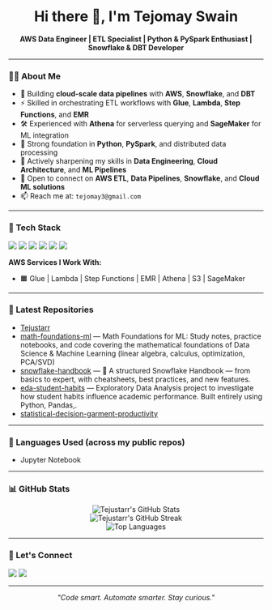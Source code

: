 <h1 align="center">Hi there 👋, I'm Tejomay Swain</h1>

<p align="center">
  <b>AWS Data Engineer | ETL Specialist | Python & PySpark Enthusiast | Snowflake & DBT Developer</b>
</p>

---

### 👨‍💻 About Me

- 🔨 Building **cloud-scale data pipelines** with **AWS**, **Snowflake**, and **DBT**
- ⚡ Skilled in orchestrating ETL workflows with **Glue**, **Lambda**, **Step Functions**, and **EMR**
- 🛠️ Experienced with **Athena** for serverless querying and **SageMaker** for ML integration
- 🧩 Strong foundation in **Python**, **PySpark**, and distributed data processing
- 🌱 Actively sharpening my skills in **Data Engineering**, **Cloud Architecture**, and **ML Pipelines**
- 💬 Open to connect on **AWS ETL**, **Data Pipelines**, **Snowflake**, and **Cloud ML solutions**
- 📫 Reach me at: `tejomay3@gmail.com`

---

### 🚀 Tech Stack

<p align="left">
  <img src="https://img.shields.io/badge/AWS-FF9900?style=for-the-badge&logo=amazonaws&logoColor=white"/>
  <img src="https://img.shields.io/badge/Python-3776AB?style=for-the-badge&logo=python&logoColor=white"/>
  <img src="https://img.shields.io/badge/PySpark-FF9900?style=for-the-badge&logo=apachespark&logoColor=white"/>
  <img src="https://img.shields.io/badge/Snowflake-29BDEF?style=for-the-badge&logo=snowflake&logoColor=white"/>
  <img src="https://img.shields.io/badge/DBT-FF694B?style=for-the-badge&logo=dbt&logoColor=white"/>
  <img src="https://img.shields.io/badge/SQL-4479A1?style=for-the-badge&logo=postgresql&logoColor=white"/>
</p>

**AWS Services I Work With:**
- 🟧 Glue | Lambda | Step Functions | EMR | Athena | S3 | SageMaker

---

### 📂 Latest Repositories

<!-- REPOSTS:START -->
- [Tejustarr](https://github.com/Tejustarr/Tejustarr)
- [math-foundations-ml](https://github.com/Tejustarr/math-foundations-ml) — Math Foundations for ML: Study notes, practice notebooks, and code covering the mathematical foundations of Data Science & Machine Learning (linear algebra, calculus, optimization, PCA/SVD)
- [snowflake-handbook](https://github.com/Tejustarr/snowflake-handbook) — 📘 A structured Snowflake Handbook — from basics to expert, with cheatsheets, best practices, and new features.
- [eda-student-habits](https://github.com/Tejustarr/eda-student-habits) — Exploratory Data Analysis project to investigate how student habits influence academic performance. Built entirely using Python, Pandas,.
- [statistical-decision-garment-productivity](https://github.com/Tejustarr/statistical-decision-garment-productivity)
<!-- REPOSTS:END -->

---

### 🧾 Languages Used (across my public repos)

<!-- LANGS:START -->
- Jupyter Notebook
<!-- LANGS:END -->

---

### 📊 GitHub Stats

<p align="center">
  <img src="https://github-readme-stats.vercel.app/api?username=Tejustarr&show_icons=true&theme=radical" alt="Tejustarr's GitHub Stats" />
  <br>
  <img src="https://github-readme-streak-stats.herokuapp.com?user=Tejustarr&theme=radical" alt="Tejustarr's GitHub Streak" />
  <br>
  <img src="https://github-readme-stats.vercel.app/api/top-langs/?username=Tejustarr&layout=compact&theme=radical" alt="Top Languages" />
</p>

---

### 🤝 Let's Connect

<p align="left">
  <a href="mailto:tejomay3@gmail.com"><img src="https://img.shields.io/badge/Gmail-D14836?style=for-the-badge&logo=gmail&logoColor=white"/></a>
  <a href="https://www.linkedin.com/in/tejomay-swain-738467196/"><img src="https://img.shields.io/badge/LinkedIn-0A66C2?style=for-the-badge&logo=linkedin&logoColor=white"/></a>
</p>

---

<p align="center"><i>"Code smart. Automate smarter. Stay curious."</i></p>
